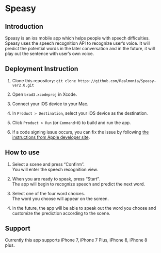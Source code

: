 # Speasy

## Introduction

Speasy is an ios mobile app which helps people with speech difficulties. Speasy uses the speech recognition API to recognize user’s voice. It will predict the potential words in the later conversation and in the future, it will play out the sentence with user’s own voice.

## Deployment Instruction
1. Clone this repository:
`git clone https://github.com/Realmonia/Speasy-ver2.0.git`

2. Open `brad3.xcodeproj` in Xcode.

3. Connect your iOS device to your Mac.

4. In `Product > Destination`, select your iOS device as the destination.

5. Click `Product > Run` (or `Command+R`) to build and run the app.

6. If a code signing issue occurs, you can fix the issue by following [the instructions from Apple developer site](https://developer.apple.com/library/content/documentation/IDEs/Conceptual/AppDistributionGuide/ConfiguringYourApp/ConfiguringYourApp.html#//apple_ref/doc/uid/TP40012582-CH28-SW7 "configuring-your-app guide").

## How to use
1. Select a scene and press “Confirm”.  
You will enter the speech recognition view. 

2. When you are ready to speak, press “Start”.  
The app will begin to recognize speech and predict the next word. 

3. Select one of the four word choices.  
The word you choose will appear on the screen. 

4. In the future, the app will be able to speak out the word you choose and customize the prediction according to the scene.

## Support
Currently this app supports iPhone 7, iPhone 7 Plus, iPhone 8, iPhone 8 plus.

